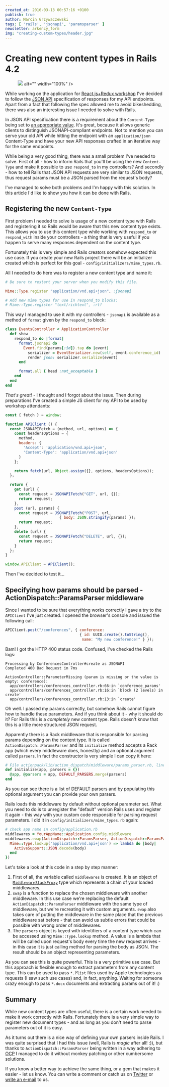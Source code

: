 ```yaml
---
created_at: 2016-03-13 00:57:16 +0100
publish: true 
author: Marcin Grzywaczewski
tags: [ 'rails', 'jsonapi', 'paramsparser' ]
newsletter: arkency_form
img: "creating-custom-types/header.jpg"
---
```


# Creating new content types in Rails 4.2

<p>
  <figure>
    <img src="<%= src_fit("creating-custom-types/header.jpg") %> alt="" width="100%" />
  </figure>
</p>

While working on the application for [React.js+Redux workshop](http://blog.arkency.com/2016/02/how-to-teach-react-dot-js-properly-a-quick-preview-of-wroc-love-dot-rb-workshop-agenda/) I've decided to follow the [JSON API](http://blog.arkency.com/2016/02/how-and-why-should-you-use-json-api-in-your-rails-api/) specification of responses for my API endpoints. Apart from a fact that following the spec allowed me to avoid bikeshedding, there was also an interesting issue I needed to solve with Rails.

In JSON API specification there is a requirement about the `Content-Type` being set to [an appropriate value](http://jsonapi.org/format/#content-negotiation). It's great, because it allows generic clients to distinguish JSONAPI-compliant endpoints. Not to mention you can serve your old API while hitting the endpoint with an `application/json`  Content-Type and have your new API responses crafted in an iterative way for the same endpoints.

While being a very good thing, there was a small problem I've needed to solve. First of all - how to inform Rails that you'll be using the new `Content-Type` and make it possible to use `respond_to` in my controllers? And secondly - how to tell Rails that JSON API requests are very similar to JSON requests, thus request params must be a JSON parsed from the request's body?

I've managed to solve both problems and I'm happy with this solution. In this article I'd like to show you how it can be done with Rails.

<!-- more -->

## Registering the new `Content-Type`

First problem I needed to solve is usage of a new content type with Rails and registering it so Rails would be aware that this new content type exists. This allows you to use this content type while working with `respond_to` or `respond_with` inside your controllers - a thing that is very useful if you happen to serve many responses dependent on the content type.

Fortunately this is very simple and Rails creators somehow expected this use case. If you create your new Rails project there will be an initializer created which is perfect for this goal - `config/initializers/mime_types.rb`.

All I needed to do here was to register a new content type and name it:

```ruby
# Be sure to restart your server when you modify this file.

Mime::Type.register "application/vnd.api+json", :jsonapi

# Add new mime types for use in respond_to blocks:
# Mime::Type.register "text/richtext", :rtf
```

This way I managed to use it with my controllers - `jsonapi` is available as a method of `format` given by the `respond_to` block:

```ruby
class EventsController < ApplicationController
  def show
    respond_to do |format|
      format.jsonapi do  
        Event.find(params[:id]).tap do |event|
          serializer = EventSerializer.new(self, event.conference_id)
          render json: serializer.serialize(event)
      end

      format.all { head :not_acceptable }
    end
  end
end
```

*That's great!* - I thought and I forgot about the issue. Then during preparations I've created a simple JS client for my API to be used by workshop attendants:

```javascript
const { fetch } = window;

function APIClient () {
  const JSONAPIFetch = (method, url, options) => {
    const headersOptions = {
      method,
      headers: {
        'Accept': 'application/vnd.api+json',
        'Content-Type': 'application/vnd.api+json'
      }
    };

    return fetch(url, Object.assign({}, options, headersOptions));
  };

  return {
    get (url) {
      const request = JSONAPIFetch("GET", url, {});
      return request;
    },
    post (url, params) {
      const request = JSONAPIFetch("POST", url,
                        { body: JSON.stringify(params) });
      return request;
    },
    delete (url) {
      const request = JSONAPIFetch("DELETE", url, {});
      return request;
    }
  };
}

window.APIClient = APIClient();
```

Then I've decided to test it...

## Specifying how params should be parsed - ActionDispatch::ParamsParser middleware

Since I wanted to be sure that everything works correctly I gave a try to the `APIClient` I've just created. I opened the browser's console and issued the following call:

```javascript
APIClient.post("/conferences", { conference: 
                                 { id: UUID.create().toString(), 
                                  name: "My new conference!" } });
```

Bam! I got the HTTP 400 status code. Confused, I've checked the Rails logs:

```
Processing by ConferencesController#create as JSONAPI
Completed 400 Bad Request in 7ms

ActionController::ParameterMissing (param is missing or the value is empty: conference):
  app/controllers/conferences_controller.rb:66:in `conference_params'
  app/controllers/conferences_controller.rb:16:in `block (2 levels) in create'
  app/controllers/conferences_controller.rb:13:in `create'
```

Oh well. I passed my params correctly, but somehow Rails cannot figure how to handle these parameters. And if you think about it - why it should do it? For Rails this is a *completely* new content type. Rails doesn't know that this is a little more structured JSON request.

Apparently there is a Rack middleware that is responsible for parsing params depending on the content type. It is called `ActionDispatch::ParamsParser` and its `initialize` method accepts a Rack app (which every middleware does, honestly) and an optional argument called `parsers`. In fact the constructor is very simple I can copy it here:

```ruby
# File actionpack/lib/action_dispatch/middleware/params_parser.rb, line 18
def initialize(app, parsers = {})
  @app, @parsers = app, DEFAULT_PARSERS.merge(parsers)
end
```

As you can see there is a list of DEFAULT parsers and by populating this optional argument you can provide your own parsers.

Rails loads this middleware by default without optional parameter set. What you need to do is to unregister the "default" version Rails uses and register it again - this way with your custom code responsible for parsing request parameters. I did it in `config/initializers/mime_types.rb` again:

```ruby
# check app name in config/application.rb
middlewares = YourAppName::Application.config.middleware
middlewares.swap(ActionDispatch::ParamsParser, ActionDispatch::ParamsParser, {
  Mime::Type.lookup('application/vnd.api+json') => lambda do |body|
    ActiveSupport::JSON.decode(body)
  end
})
```

Let's take a look at this code in a step by step manner:

1. First of all, the variable called `middlewares` is created. It is an object of [`MiddlewareStackProxy`](http://api.rubyonrails.org/classes/Rails/Configuration/MiddlewareStackProxy.html) type which represents a chain of your loaded middlewares.
2. `swap` is a function to replace the chosen middleware with another middleware. In this use case we're replacing the default `ActionDispatch::ParamsParser` middleware with the same type of middleware, but we're recreating it with custom arguments. `swap` also takes care of putting the middleware in the same place that the previous middleware sat before - that can avoid us subtle errors that could be possible with wrong order of middlewares.
3. The `parsers` object is keyed with identifiers of a content type which can be accessed using `Mime::Type.lookup` method. A value is a lambda that will be called upon request's body every time the new request arrives - in this case it is just calling method for parsing the body as JSON. The result should be an object representing parameters.

As you can see this is quite powerful. This is a very primitive use case. But this approach is flexible enough to extract parameters from any content type. This can be used to pass `*.Plist` files used by Apple technologies as requests (I saw such use cases) and, in fact, anything. Waiting for someone crazy enough to pass `*.docx` documents and extracting params out of it! :)

## Summary

While new content types are often useful, there is a certain work needed to make it work correctly with Rails. Fortunately there is a very simple way to register new document types - and as long as you don't need to parse parameters out of it is easy.

As it turns out there is a nice way of defining your own parsers inside Rails. I was quite surprised that I had this issue (well, Rails is _magic_ after all! :)), but thanks to `ActionDispatch::ParamsParser` being written in a way adhering to [OCP](https://en.wikipedia.org/wiki/Open/closed_principle) I managed to do it without monkey patching or other cumbersome solutions.

If you know a better way to achieve the same thing, or a gem that makes it easier - let us know. You can write a comment or catch us on [Twitter](http://twitter.com/arkency) or [write an e-mail](mailto:dev@arkency.com) to us.
